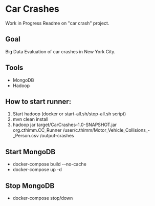 # Car Crashes

Work in Progress Readme on "car crash" project.

## Goal
Big Data Evaluation of car crashes in New York City. 

## Tools
- MongoDB
- Hadoop


## How to start runner:

1. Start hadoop (docker or start-all.sh/stop-all.sh script)
2. mvn clean install
3. hadoop jar target/CarCrashes-1.0-SNAPSHOT.jar org.cthimm.CC_Runner /user/c.thimm/Motor_Vehicle_Collisions_-_Person.csv /output-crashes


## Start MongoDB
- docker-compose build --no-cache
- docker-compose up -d

## Stop MongoDB
- docker-compose stop/down
